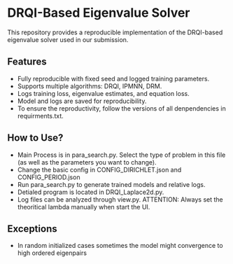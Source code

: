 # DRQI-Based Eigenvalue Solver

This repository provides a reproducible implementation of the DRQI-based eigenvalue solver used in our submission.

## Features
- Fully reproducible with fixed seed and logged training parameters.
- Supports multiple algorithms: DRQI, IPMNN, DRM.
- Logs training loss, eigenvalue estimates, and equation loss.
- Model and logs are saved for reproducibility.
- To ensure the reproductivity, follow the versions of all denpendencies in requirments.txt.

## How to Use?
- Main Process is in para_search.py. Select the type of problem in this file (as well as the parameters you want to change).
- Change the basic config in CONFIG_DIRICHLET.json and CONFIG_PERIOD.json
- Run para_search.py to generate trained models and relative logs.
- Detialed program is located in DRQI_Laplace2d.py.
- Log files can be analyzed through view.py. ATTENTION: Always set the theoritical lambda manually when start the UI.

## Exceptions
- In random initialized cases sometimes the model might convergence to high ordered eigenpairs
